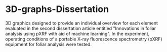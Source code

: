 # 3D-graphs-Dissertation
3D graphics designed to provide an individual overview for each element evaluated in the second dissertation article entitled "Innovations in foliar analysis using pXRF with aid of machine learning". In the experiment, operating conditions of a portable X-ray fluorescence spectrometry (pXRF) equipment for foliar analysis were tested. 
